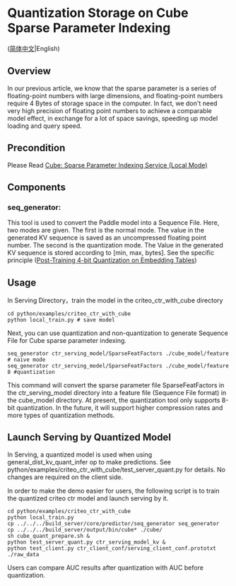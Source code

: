 # Quantization Storage on Cube Sparse Parameter Indexing

([简体中文](./CUBE_QUANT_CN.md)|English)

## Overview

In our previous article, we know that the sparse parameter is a series of floating-point numbers with large dimensions, and floating-point numbers require 4 Bytes of storage space in the computer. In fact, we don't need very high precision of floating point numbers to achieve a comparable model effect, in exchange for a lot of space savings, speeding up model loading and query speed.

## Precondition

Please Read  [Cube: Sparse Parameter Indexing Service (Local Mode)](./CUBE_LOCAL_CN.md)


##  Components
### seq_generator:
This tool is used to convert the Paddle model into a Sequence File. Here, two modes are given. The first is the normal mode. The value in the generated KV sequence is saved as an uncompressed floating point number. The second is the quantization mode. The Value in the generated KV sequence is stored according to [min, max, bytes]. See the specific principle ([Post-Training 4-bit Quantization on Embedding Tables](https://arxiv.org/abs/1911.02079))


##  Usage

In Serving Directory，train the model in the criteo_ctr_with_cube directory

```
cd python/examples/criteo_ctr_with_cube
python local_train.py # save model
```
Next, you can use quantization and non-quantization to generate Sequence File for Cube sparse parameter indexing.

```
seq_generator ctr_serving_model/SparseFeatFactors ./cube_model/feature # naive mode
seq_generator ctr_serving_model/SparseFeatFactors ./cube_model/feature 8 #quantization
```
This command will convert the sparse parameter file SparseFeatFactors in the ctr_serving_model directory into a feature file (Sequence File format) in the cube_model directory. At present, the quantization tool only supports 8-bit quantization. In the future, it will support higher compression rates and more types of quantization methods.

## Launch Serving by Quantized Model

In Serving, a quantized model is used when using general_dist_kv_quant_infer op to make predictions. See python/examples/criteo_ctr_with_cube/test_server_quant.py for details. No changes are required on the client side.

In order to make the demo easier for users, the following script is to train the quantized criteo ctr model and launch serving by it.
```
cd python/examples/criteo_ctr_with_cube
python local_train.py
cp ../../../build_server/core/predictor/seq_generator seq_generator
cp ../../../build_server/output/bin/cube* ./cube/
sh cube_quant_prepare.sh &
python test_server_quant.py ctr_serving_model_kv &
python test_client.py ctr_client_conf/serving_client_conf.prototxt ./raw_data
```

Users can compare AUC results after quantization with AUC before quantization. 
